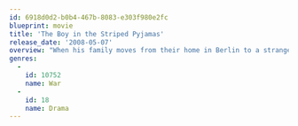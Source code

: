 ```yaml
---
id: 6918d0d2-b0b4-467b-8083-e303f980e2fc
blueprint: movie
title: 'The Boy in the Striped Pyjamas'
release_date: '2008-05-07'
overview: "When his family moves from their home in Berlin to a strange new house in Poland, young Bruno befriends Shmuel, a boy who lives on the other side of the fence where everyone seems to be wearing striped pajamas. Unaware of Shmuel's fate as a Jewish prisoner or the role his own Nazi father plays in his imprisonment, Bruno embarks on a dangerous journey inside the camp's walls."
genres:
  -
    id: 10752
    name: War
  -
    id: 18
    name: Drama
---
```

